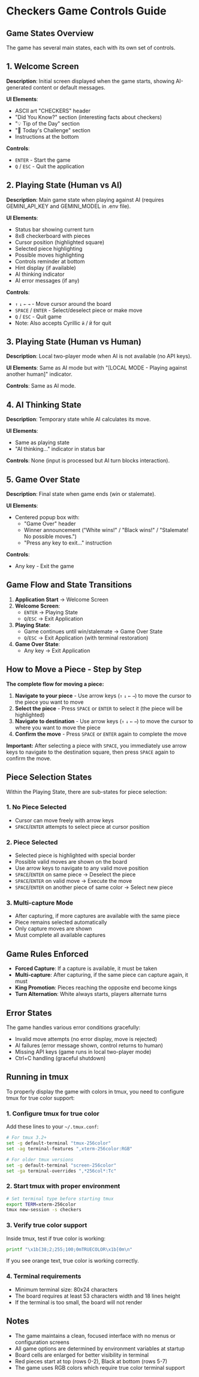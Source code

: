# Checkers Game Controls Guide

## Game States Overview

The game has several main states, each with its own set of controls.

## 1. Welcome Screen

**Description**: Initial screen displayed when the game starts, showing AI-generated content or default messages.

**UI Elements**:
- ASCII art "CHECKERS" header
- "Did You Know?" section (interesting facts about checkers)
- "💡 Tip of the Day" section
- "🎯 Today's Challenge" section
- Instructions at the bottom

**Controls**:
- `ENTER` - Start the game
- `Q` / `ESC` - Quit the application

## 2. Playing State (Human vs AI)

**Description**: Main game state when playing against AI (requires GEMINI_API_KEY and GEMINI_MODEL in .env file).

**UI Elements**:
- Status bar showing current turn
- 8x8 checkerboard with pieces
- Cursor position (highlighted square)
- Selected piece highlighting
- Possible moves highlighting
- Controls reminder at bottom
- Hint display (if available)
- AI thinking indicator
- AI error messages (if any)

**Controls**:
- `↑` `↓` `←` `→` - Move cursor around the board
- `SPACE` / `ENTER` - Select/deselect piece or make move
- `Q` / `ESC` - Quit game
- Note: Also accepts Cyrillic `й` / `Й` for quit

## 3. Playing State (Human vs Human)

**Description**: Local two-player mode when AI is not available (no API keys).

**UI Elements**: Same as AI mode but with "[LOCAL MODE - Playing against another human]" indicator.

**Controls**: Same as AI mode.

## 4. AI Thinking State

**Description**: Temporary state while AI calculates its move.

**UI Elements**:
- Same as playing state
- "AI thinking..." indicator in status bar

**Controls**: None (input is processed but AI turn blocks interaction).

## 5. Game Over State

**Description**: Final state when game ends (win or stalemate).

**UI Elements**:
- Centered popup box with:
  - "Game Over" header
  - Winner announcement ("White wins!" / "Black wins!" / "Stalemate! No possible moves.")
  - "Press any key to exit..." instruction

**Controls**:
- Any key - Exit the game

## Game Flow and State Transitions

1. **Application Start** → Welcome Screen
2. **Welcome Screen**:
   - `ENTER` → Playing State
   - `Q`/`ESC` → Exit Application
3. **Playing State**:
   - Game continues until win/stalemate → Game Over State
   - `Q`/`ESC` → Exit Application (with terminal restoration)
4. **Game Over State**:
   - Any key → Exit Application

## How to Move a Piece - Step by Step

**The complete flow for moving a piece:**

1. **Navigate to your piece** - Use arrow keys (`↑` `↓` `←` `→`) to move the cursor to the piece you want to move
2. **Select the piece** - Press `SPACE` or `ENTER` to select it (the piece will be highlighted)
3. **Navigate to destination** - Use arrow keys (`↑` `↓` `←` `→`) to move the cursor to where you want to move the piece
4. **Confirm the move** - Press `SPACE` or `ENTER` again to complete the move

**Important:** After selecting a piece with `SPACE`, you immediately use arrow keys to navigate to the destination square, then press `SPACE` again to confirm the move.

## Piece Selection States

Within the Playing State, there are sub-states for piece selection:

### 1. No Piece Selected
- Cursor can move freely with arrow keys
- `SPACE`/`ENTER` attempts to select piece at cursor position

### 2. Piece Selected
- Selected piece is highlighted with special border
- Possible valid moves are shown on the board
- Use arrow keys to navigate to any valid move position
- `SPACE`/`ENTER` on same piece → Deselect the piece
- `SPACE`/`ENTER` on valid move → Execute the move
- `SPACE`/`ENTER` on another piece of same color → Select new piece

### 3. Multi-capture Mode
- After capturing, if more captures are available with the same piece
- Piece remains selected automatically
- Only capture moves are shown
- Must complete all available captures

## Game Rules Enforced

- **Forced Capture**: If a capture is available, it must be taken
- **Multi-capture**: After capturing, if the same piece can capture again, it must
- **King Promotion**: Pieces reaching the opposite end become kings
- **Turn Alternation**: White always starts, players alternate turns

## Error States

The game handles various error conditions gracefully:
- Invalid move attempts (no error display, move is rejected)
- AI failures (error message shown, control returns to human)
- Missing API keys (game runs in local two-player mode)
- Ctrl+C handling (graceful shutdown)

## Running in tmux

To properly display the game with colors in tmux, you need to configure tmux for true color support:

### 1. Configure tmux for true color

Add these lines to your `~/.tmux.conf`:

```bash
# For tmux 3.2+
set -g default-terminal "tmux-256color"
set -ag terminal-features ",xterm-256color:RGB"

# For older tmux versions
set -g default-terminal "screen-256color"
set -ga terminal-overrides ",*256col*:Tc"
```

### 2. Start tmux with proper environment

```bash
# Set terminal type before starting tmux
export TERM=xterm-256color
tmux new-session -s checkers
```

### 3. Verify true color support

Inside tmux, test if true color is working:

```bash
printf "\x1b[38;2;255;100;0mTRUECOLOR\x1b[0m\n"
```

If you see orange text, true color is working correctly.

### 4. Terminal requirements

- Minimum terminal size: 80x24 characters
- The board requires at least 53 characters width and 18 lines height
- If the terminal is too small, the board will not render

## Notes

- The game maintains a clean, focused interface with no menus or configuration screens
- All game options are determined by environment variables at startup
- Board cells are enlarged for better visibility in terminal
- Red pieces start at top (rows 0-2), Black at bottom (rows 5-7)
- The game uses RGB colors which require true color terminal support